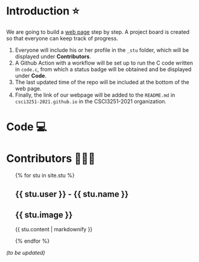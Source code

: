 # Introduction ⭐
We are going to build a [web page](https://csci3251-2021.github.io/project-team-g/) step by step.
A project board is created so that everyone can keep track of progress.
1. Everyone will include his or her profile in the `_stu` folder, which will be displayed under **Contributors**. 
2. A Github Action with a workflow will be set up to run the C code written in `code.c`, from which a status badge will be obtained and be displayed under **Code**.
3. The last updated time of the repo will be included at the bottom of the web page.
4. Finally, the link of our webpage will be added to the `README.md` in `csci3251-2021.github.io` in the CSCI3251-2021 organization.

# Code 💻
 

# Contributors 🧑‍🤝‍🧑

<html>
<ul>
  {% for stu in site.stu %}
  <h2>{{ stu.user }} - {{ stu.name }}</h2>
  <h2>{{ stu.image }}</h2>
  <p>{{ stu.content | markdownify }}</p>
  {% endfor %}
</ul>
 </html>

*(to be updated)*

